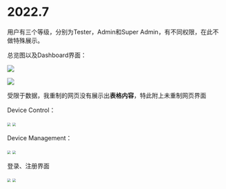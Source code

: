 # 2022.7

用户有三个等级，分别为Tester，Admin和Super Admin，有不同权限，在此不做特殊展示。

总览图以及Dashboard界面：

![](https://cdn.jsdelivr.net/gh/ArCyanic/Gener/20220810022833.png)

![](https://cdn.jsdelivr.net/gh/ArCyanic/Gener/20220810023637.png)

受限于数据，我重制的网页没有展示出**表格内容**，特此附上未重制网页界面

Device Control：

<img src="https://cdn.jsdelivr.net/gh/ArCyanic/Gener/20220810024024.png" style="zoom:50%;" />

<img src="https://cdn.jsdelivr.net/gh/ArCyanic/Gener/20220810024718.JPG" style="zoom:50%;" />

Device Management：

<img src="https://cdn.jsdelivr.net/gh/ArCyanic/Gener/20220810023929.png" style="zoom:50%;" />

<img src="https://cdn.jsdelivr.net/gh/ArCyanic/Gener/20220810024623.JPG" style="zoom:50%;" />

登录、注册界面

<img src="https://cdn.jsdelivr.net/gh/ArCyanic/Gener/20220810024823.png" style="zoom:50%;" />

<img src="https://cdn.jsdelivr.net/gh/ArCyanic/Gener/20220810024844.png" style="zoom:50%;" />